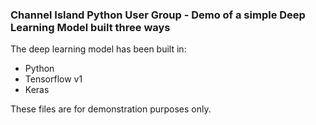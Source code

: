 ### Channel Island Python User Group - Demo of a simple Deep Learning Model built three ways

The deep learning model has been built in:
- Python
- Tensorflow v1
- Keras

These files are for demonstration purposes only.
